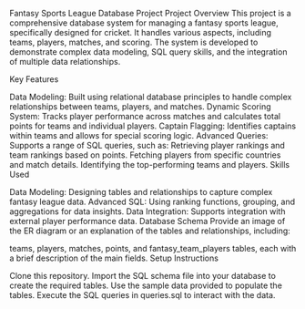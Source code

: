 Fantasy Sports League Database Project
Project Overview
This project is a comprehensive database system for managing a fantasy sports league, specifically designed for cricket. It handles various aspects, including teams, players, matches, and scoring. The system is developed to demonstrate complex data modeling, SQL query skills, and the integration of multiple data relationships.

Key Features

Data Modeling: Built using relational database principles to handle complex relationships between teams, players, and matches.
Dynamic Scoring System: Tracks player performance across matches and calculates total points for teams and individual players.
Captain Flagging: Identifies captains within teams and allows for special scoring logic.
Advanced Queries: Supports a range of SQL queries, such as:
Retrieving player rankings and team rankings based on points.
Fetching players from specific countries and match details.
Identifying the top-performing teams and players.
Skills Used

Data Modeling: Designing tables and relationships to capture complex fantasy league data.
Advanced SQL: Using ranking functions, grouping, and aggregations for data insights.
Data Integration: Supports integration with external player performance data.
Database Schema
Provide an image of the ER diagram or an explanation of the tables and relationships, including:

teams, players, matches, points, and fantasy_team_players tables, each with a brief description of the main fields.
Setup Instructions

Clone this repository.
Import the SQL schema file into your database to create the required tables.
Use the sample data provided to populate the tables.
Execute the SQL queries in queries.sql to interact with the data.
